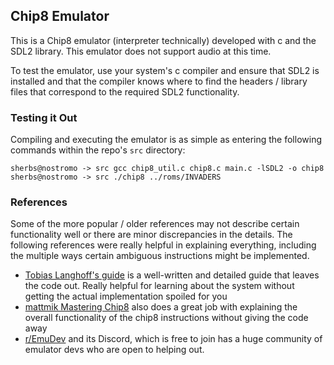 ## Chip8 Emulator

This is a Chip8 emulator (interpreter technically) developed
with c and the SDL2 library. This emulator does not support
audio at this time.

To test the emulator, use your system's c compiler and
ensure that SDL2 is installed and that the compiler
knows where to find the headers / library files that
correspond to the required SDL2 functionality.

### Testing it Out

Compiling and executing the emulator is as simple as entering
the following commands within the repo's `src` directory:

```
sherbs@nostromo -> src gcc chip8_util.c chip8.c main.c -lSDL2 -o chip8
sherbs@nostromo -> src ./chip8 ../roms/INVADERS
```

### References

Some of the more popular / older references may not
describe certain functionality well or there are
minor discrepancies in the details. The following
references were really helpful in explaining everything,
including the multiple ways certain ambiguous instructions
might be implemented.

* [Tobias Langhoff's guide](https://tobiasvl.github.io/blog/write-a-chip-8-emulator/) is a well-written
and detailed guide that leaves the code out. Really helpful for learning about the system without getting
the actual implementation spoiled for you
* [mattmik Mastering Chip8](http://mattmik.com/files/chip8/mastering/chip8.html) also does a great job with
explaining the overall functionality of the chip8 instructions without giving the code away
* [r/EmuDev](https://www.reddit.com/r/EmuDev/) and its Discord, which is free to join has a huge community
of emulator devs who are open to helping out.
